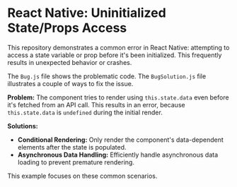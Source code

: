 # React Native: Uninitialized State/Props Access

This repository demonstrates a common error in React Native: attempting to access a state variable or prop before it's been initialized.  This frequently results in unexpected behavior or crashes.

The `Bug.js` file shows the problematic code. The `BugSolution.js` file illustrates a couple of ways to fix the issue.

**Problem:** The component tries to render using `this.state.data` even before it's fetched from an API call. This results in an error, because `this.state.data` is `undefined` during the initial render.

**Solutions:**
* **Conditional Rendering:** Only render the component's data-dependent elements after the state is populated.
* **Asynchronous Data Handling:** Efficiently handle asynchronous data loading to prevent premature rendering.

This example focuses on these common scenarios.